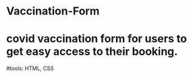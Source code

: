 # Vaccination-Form
# covid vaccination form for users to get easy access to their booking.
#tools: HTML, CSS
